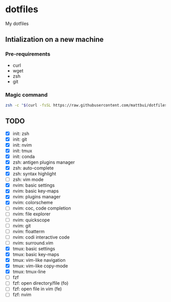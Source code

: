 # dotfiles

My dotfiles

## Intialization on a new machine

### Pre-requirements

- curl
- wget
- zsh
- git

### Magic command

```bash
zsh -c "$(curl -fsSL https://raw.githubusercontent.com/mattbui/dotfiles/master/initialize.sh)"
```

## TODO

- [x] init: zsh
- [x] init: git
- [x] init: nvim
- [x] init: tmux
- [x] init: conda
- [x] zsh: antigen plugins manager
- [x] zsh: auto-complete
- [x] zsh: syntax highlight
- [ ] zsh: vim mode
- [x] nvim: basic settings
- [x] nvim: basic key-maps
- [x] nvim: plugins manager
- [x] nvim: colorscheme
- [ ] nvim: coc, code completion
- [ ] nvim: file explorer
- [ ] nvim: quickscope
- [ ] nvim: git
- [ ] nvim: floatterm
- [ ] nvim: codi interactive code
- [ ] nvim: surround.vim
- [x] tmux: basic settings
- [x] tmux: basic key-maps
- [x] tmux: vim-like navigation
- [x] tmux: vim-like copy-mode
- [x] tmux: tmux-line
- [ ] fzf
- [ ] fzf: open directory/file (fo)
- [ ] fzf: open file in vim (fe)
- [ ] fzf: nvim
